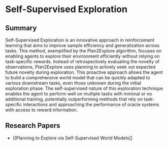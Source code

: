 # Self-Supervised Exploration

## Summary
 Self-Supervised Exploration is an innovative approach in reinforcement learning that aims to improve sample efficiency and generalization across tasks. This method, exemplified by the Plan2Explore algorithm, focuses on enabling agents to explore their environment efficiently without relying on task-specific rewards. Instead of retrospectively evaluating the novelty of observations, Plan2Explore uses planning to actively seek out expected future novelty during exploration. This proactive approach allows the agent to build a comprehensive world model that can be quickly adapted to various downstream tasks, even those unknown during the initial exploration phase. The self-supervised nature of this exploration technique enables the agent to perform well on multiple tasks with minimal or no additional training, potentially outperforming methods that rely on task-specific interactions and approaching the performance of oracle systems with access to reward information.
## Research Papers

- [[Planning to Explore via Self-Supervised World Models]]
